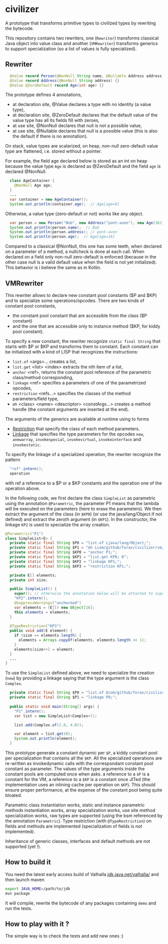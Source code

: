 # civilizer
A prototype that transforms primitive types to civilized types by rewriting the bytecode.

This repository contains two rewriters, one (`Rewriter`) transforms classical Java object into value class 
and another (`VMRewriter`) transforms generics to support specialization (so a list of values is fully specialized).

## Rewriter

```java
  @Value record Person(@NonNull String name, @Nullable Address address, @NonNull Age age) {}
  @Value record Address(@NonNull String address) {}
  @Value @ZeroDefault record Age(int age) {}
```

The prototype defines 4 annotations,
- at declaration site, @Value declares a type with no identity (a value type),
- at declaration site, @ZeroDefault declares that the default value of the value type has all its fields fill with zeroes,
- at use site, @NonNull declares that null is not a possible value,
- at use site, @Nullable declares that null is a possible value (this is also the default if there is no annotation).

On stack, value types are scalarized, on heap, non-null zero-default value type are flattened, i.e. stored without a pointer.

For example, the field age declared below is stored as an int on heap because the value type `Age` is declared as @ZeroDefault and
the field `age` is declared @NonNull. 
```java
  class AgeContainer {
    @NonNull Age age;
  }
  ...
  var container = new AgeContainer();
  System.out.println(container.age);  // Age[age=0]
```

Otherwise, a value type (zero-default or not) works like any object.
```java
  var person = new Person("Bob", new Address("pont-aven"), new Age(16));
  System.out.println(person.name);  // Bob
  System.out.println(person.address); // pont-aven
  System.out.println(person.age);  // Age[age=16]
```

Compared to a classical @NonNull, this one has some teeth, when declared on a parameter of a method, a nullcheck is done at each call. When declared on a field only non-null zero-default is enforced (because in the other case null is a valid default value when the field is not yet initialized).
This behavior is i believe the same as in Kotlin.


## VMRewriter

This rewriter allows to declare new constant pool constants ($P and $KP) and to specialize some operations/opcodes.
There are two kinds of constant pool constants,
- the constant pool constant that are accessible from the class ($P constant)
- and the one that are accessible only to instance method ($KP, for kiddy pool constant).

To specify a new constant, the rewriter recognize `static final String` that starts with $P or $KP and
transforms them to constant.
Each constant can be initialized with a kind of LISP that recognizes the instructions:
- `list.of` &lt;args&gt;... creates a list,
- `list.get` &lt;list&gt; &lt;index&gt; extracts the nth item of a list,
- `anchor` &lt;ref&gt;, returns the constant pool reference of the parametric class/method corresponding,
- `linkage` &lt;ref&gt;  specifies a parameters of one of the parametrized opcodes,
- `restriction` &lt;refs...&gt;  specifies the classes of the method parameters/field type,
- `mh` &lt;class&gt; &lt;name&gt; &lt;descriptor&gt; &lt;constArgs...&gt; creates a method handle (the constant arguments are inserted at the end).

The arguments of the generics are available at runtime using to forms
- [Restriction](src/main/java/com/github/forax/civilizer/vm/Restriction.java) that specify
  the class of each method parameters.
- [Linkage](src/main/java/com/github/forax/civilizer/vm/Linkage.java) that specifies the type parameters for
  the opcodes `new`, `anewarray`, `invokespecial`, `invokevirtual`, `invokeinterface` and `invokestatic`.

To specify the linkage of a specialized operation, the rewriter recognize the pattern
```java
  "ref".intern();
  operation
```
with ref a reference to a $P or a $KP constants and the operation one of the operation above.

In the following code, we first declare the class `SimpleList` as parametric using the annotation `@Parametric`,
the parameter P1 means that the lambda will be executed on the parameters (here to erase the parameters).
We then extract the argument of the class (in `$KP0`) (or use the java/lang/Object if not defined) and
extract the zeroth argument (in `$KP1`).
In the constructor, the linkage `KP2` is used to specialize the array creation.
```java
@Parametric("P1")
class SimpleList<E> {
  private static final String $P0 = "list.of Ljava/lang/Object;";
  private static final String $P1 = "mh Lcom/github/forax/civilizer/vm/RT; \"erase\" (Ljava/lang/Object;Ljava/lang/Object;)Ljava/lang/Object; P0;";
  private static final String $KP0 = "anchor P1;";
  private static final String $KP1 = "list.get KP0; 0";
  private static final String $KP2 = "linkage KP1;";
  private static final String $KP3 = "restriction KP1;";

  private E[] elements;
  private int size;

  public SimpleList() {
    super(); // otherwise the annotation below will be attached to super()
    "KP2".intern();
    @SuppressWarnings("unchecked")
    var elements = (E[]) new Object[16];
    this.elements = elements;
  }
  
  @TypeRestriction("KP3")
  public void add(E element) {
    if (size == elements.length) {
      elements = Arrays.copyOf(elements, elements.length << 1);
    }
    elements[size++] = element;
  }
  ...
}
```

To use the `SimpleList` defined above, we need to specialize the creation (`new`) by providing a linkage
saying that the type argument is the class `Complex`.
```java
  private static final String $P0 = "list.of Qcom/github/forax/civilizer/demo/Complex;";
  private static final String $P1 = "linkage P0;";
  
  public static void main(String[] args) {
    "P1".intern();
    var list = new SimpleList<Complex>();

    list.add(Complex.of(2.0, 4.0));

    var element = list.get(0);
    System.out.println(element);
  }
```

This prototype generate a constant dynamic per `$P`, a kiddy constant pool per specialization that contains
all the `$KP`. 
All the specialized operations are re-written as invokedynamic calls with the correspondant constant pool constant
as parameter.
The values of the type arguments inside the constant pools are computed once when asks. a reference to a `$P` is a constant
for the VM, a reference to a `$KP` is a constant once JITed (the implementation uses an inlining cache per operation on `$KP`).
This should ensure proper performance, at the expense of the constant pool being quite bloated.

Parametric class instantiation works, static and instance parametric methods instantiation works,
array specialization works, use site method specialization works,
raw types are supported (using the bsm referenced by the annotation `Parametric`).
Type restriction (with `@TypeRestriction`) on fields and methods are implemented (specialization of fields is not implemented).

Inheritance of generic classes, interfaces and default methods are not supported (yet !).


## How to build it

You need the latest early access build of Valhalla [jdk.java.net/valhalla/](https://jdk.java.net/valhalla/)
and then launch maven
```bash
export JAVA_HOME=/path/to/jdk
mvn package
```

It will compile, rewrite the bytecode of any packages containing `demo` and run the tests.

## How to play with it ?

The simple way is to check the tests and add new ones :)


